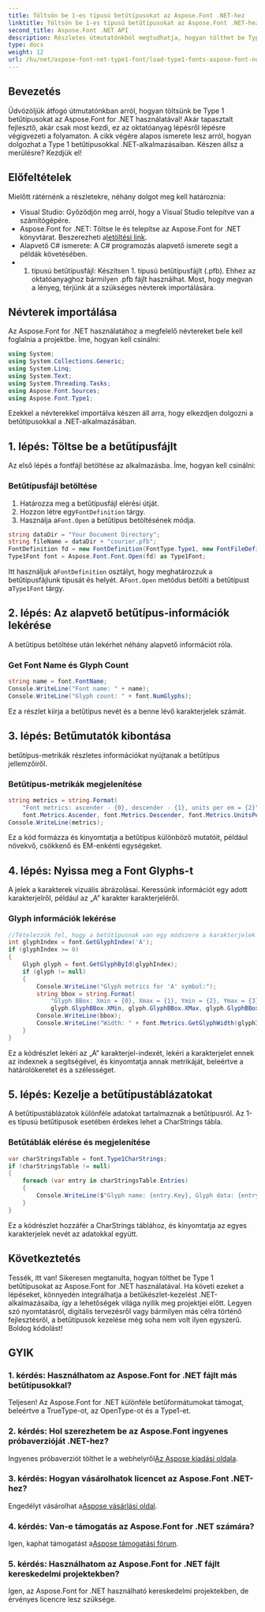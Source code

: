 ```yaml
---
title: Töltsön be 1-es típusú betűtípusokat az Aspose.Font .NET-hez
linktitle: Töltsön be 1-es típusú betűtípusokat az Aspose.Font .NET-hez
second_title: Aspose.Font .NET API
description: Részletes útmutatónkból megtudhatja, hogyan tölthet be Type 1 betűtípusokat az Aspose.Font for .NET használatával. Tökéletes azoknak a fejlesztőknek, akik szeretnék elsajátítani a betűtípusok kezelését a .NET-alkalmazásokban.
type: docs
weight: 12
url: /hu/net/aspose-font-net-type1-font/load-type1-fonts-aspose-font-net/
---
```

## Bevezetés
Üdvözöljük átfogó útmutatónkban arról, hogyan töltsünk be Type 1 betűtípusokat az Aspose.Font for .NET használatával! Akár tapasztalt fejlesztő, akár csak most kezdi, ez az oktatóanyag lépésről lépésre végigvezeti a folyamaton. A cikk végére alapos ismerete lesz arról, hogyan dolgozhat a Type 1 betűtípusokkal .NET-alkalmazásaiban. Készen állsz a merülésre? Kezdjük el!
## Előfeltételek
Mielőtt rátérnénk a részletekre, néhány dolgot meg kell határoznia:
- Visual Studio: Győződjön meg arról, hogy a Visual Studio telepítve van a számítógépére.
-  Aspose.Font for .NET: Töltse le és telepítse az Aspose.Font for .NET könyvtárat. Beszerezheti a[letöltési link](https://releases.aspose.com/font/net/).
- Alapvető C# ismerete: A C# programozás alapvető ismerete segít a példák követésében.
- 1. típusú betűtípusfájl: Készítsen 1. típusú betűtípusfájlt (.pfb). Ehhez az oktatóanyaghoz bármilyen .pfb fájlt használhat.
Most, hogy megvan a lényeg, térjünk át a szükséges névterek importálására.
## Névterek importálása
Az Aspose.Font for .NET használatához a megfelelő névtereket bele kell foglalnia a projektbe. Íme, hogyan kell csinálni:
```csharp
using System;
using System.Collections.Generic;
using System.Linq;
using System.Text;
using System.Threading.Tasks;
using Aspose.Font.Sources;
using Aspose.Font.Type1;
```
Ezekkel a névterekkel importálva készen áll arra, hogy elkezdjen dolgozni a betűtípusokkal a .NET-alkalmazásában.
## 1. lépés: Töltse be a betűtípusfájlt
Az első lépés a fontfájl betöltése az alkalmazásba. Íme, hogyan kell csinálni:
### Betűtípusfájl betöltése
1. Határozza meg a betűtípusfájl elérési útját.
2.  Hozzon létre egy`FontDefinition` tárgy.
3.  Használja a`Font.Open` a betűtípus betöltésének módja.
```csharp
string dataDir = "Your Document Directory";
string fileName = dataDir + "courier.pfb";
FontDefinition fd = new FontDefinition(FontType.Type1, new FontFileDefinition("pfb", new FileSystemStreamSource(fileName)));
Type1Font font = Aspose.Font.Font.Open(fd) as Type1Font;
```
 Itt használjuk a`FontDefinition` osztályt, hogy meghatározzuk a betűtípusfájlunk típusát és helyét. A`Font.Open` metódus betölti a betűtípust a`Type1Font` tárgy.
## 2. lépés: Az alapvető betűtípus-információk lekérése
A betűtípus betöltése után lekérhet néhány alapvető információt róla.
### Get Font Name és Glyph Count
```csharp
string name = font.FontName;
Console.WriteLine("Font name: " + name);
Console.WriteLine("Glyph count: " + font.NumGlyphs);
```
Ez a részlet kiírja a betűtípus nevét és a benne lévő karakterjelek számát. 
## 3. lépés: Betűmutatók kibontása
betűtípus-metrikák részletes információkat nyújtanak a betűtípus jellemzőiről.
### Betűtípus-metrikák megjelenítése
```csharp
string metrics = string.Format(
    "Font metrics: ascender - {0}, descender - {1}, units per em = {2}",
    font.Metrics.Ascender, font.Metrics.Descender, font.Metrics.UnitsPerEM);
Console.WriteLine(metrics);
```
Ez a kód formázza és kinyomtatja a betűtípus különböző mutatóit, például növekvő, csökkenő és EM-enkénti egységeket.
## 4. lépés: Nyissa meg a Font Glyphs-t
A jelek a karakterek vizuális ábrázolásai. Keressünk információt egy adott karakterjelről, például az „A” karakter karakterjeléről.
### Glyph információk lekérése
```csharp
//Tételezzük fel, hogy a betűtípusnak van egy módszere a karakterjelek lekérésére karakterenként vagy indexenként
int glyphIndex = font.GetGlyphIndex('A');
if (glyphIndex >= 0)
{
    Glyph glyph = font.GetGlyphById(glyphIndex);
    if (glyph != null)
    {
        Console.WriteLine("Glyph metrics for 'A' symbol:");
        string bbox = string.Format(
            "Glyph BBox: Xmin = {0}, Xmax = {1}, Ymin = {2}, Ymax = {3}",
            glyph.GlyphBBox.XMin, glyph.GlyphBBox.XMax, glyph.GlyphBBox.YMin, glyph.GlyphBBox.YMax);
        Console.WriteLine(bbox);
        Console.WriteLine("Width: " + font.Metrics.GetGlyphWidth(glyphIndex));
    }
}
```
Ez a kódrészlet lekéri az „A” karakterjel-indexét, lekéri a karakterjelet ennek az indexnek a segítségével, és kinyomtatja annak metrikáját, beleértve a határolókeretet és a szélességet.
## 5. lépés: Kezelje a betűtípustáblázatokat
A betűtípustáblázatok különféle adatokat tartalmaznak a betűtípusról. Az 1-es típusú betűtípusok esetében érdekes lehet a CharStrings tábla.
### Betűtáblák elérése és megjelenítése
```csharp
var charStringsTable = font.Type1CharStrings;
if (charStringsTable != null)
{
    foreach (var entry in charStringsTable.Entries)
    {
        Console.WriteLine($"Glyph name: {entry.Key}, Glyph data: {entry.Value}");
    }
}
```
Ez a kódrészlet hozzáfér a CharStrings táblához, és kinyomtatja az egyes karakterjelek nevét az adatokkal együtt.
## Következtetés
Tessék, itt van! Sikeresen megtanulta, hogyan tölthet be Type 1 betűtípusokat az Aspose.Font for .NET használatával. Ha követi ezeket a lépéseket, könnyedén integrálhatja a betűkészlet-kezelést .NET-alkalmazásaiba, így a lehetőségek világa nyílik meg projektjei előtt. Legyen szó nyomtatásról, digitális tervezésről vagy bármilyen más célra történő fejlesztésről, a betűtípusok kezelése még soha nem volt ilyen egyszerű. Boldog kódolást!
## GYIK
### 1. kérdés: Használhatom az Aspose.Font for .NET fájlt más betűtípusokkal?
Teljesen! Az Aspose.Font for .NET különféle betűformátumokat támogat, beleértve a TrueType-ot, az OpenType-ot és a Type1-et.
### 2. kérdés: Hol szerezhetem be az Aspose.Font ingyenes próbaverzióját .NET-hez?
 Ingyenes próbaverziót tölthet le a webhelyről[Az Aspose kiadási oldala](https://releases.aspose.com/).
### 3. kérdés: Hogyan vásárolhatok licencet az Aspose.Font .NET-hez?
 Engedélyt vásárolhat a[Aspose vásárlási oldal](https://purchase.aspose.com/buy).
### 4. kérdés: Van-e támogatás az Aspose.Font for .NET számára?
 Igen, kaphat támogatást a[Aspose támogatási fórum](https://forum.aspose.com/c/font/41).
### 5. kérdés: Használhatom az Aspose.Font for .NET fájlt kereskedelmi projektekben?
Igen, az Aspose.Font for .NET használható kereskedelmi projektekben, de érvényes licencre lesz szüksége.